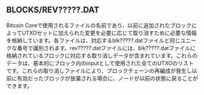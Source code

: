 ## BLOCKS/REV?????.DAT

Bitcoin Coreで使用されるファイルの名前であり、以前に追加されたブロックによってUTXOセットに加えられた変更を必要に応じて取り消すために必要な情報を格納しています。各ファイルは、対応するblk?????.datファイルと同じユニークな番号で識別されます。rev?????.datファイルには、blk?????.datファイルに格納されているブロックに対応する取り消しデータが含まれています。これらのデータは、基本的にブロック内のinputとして使用された全てのUTXOのリストです。これらの取り消しファイルにより、ブロックチェーンの再編成が発生し以前に有効だったブロックが放棄される場合に、ノードが以前の状態に戻ることができます。